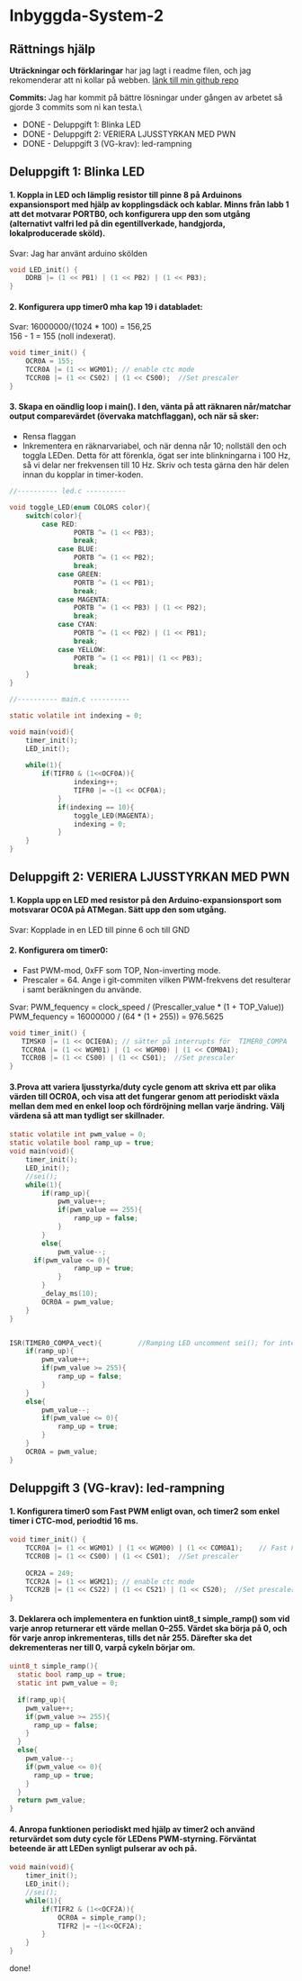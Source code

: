 # Inbyggda-System-2 #

## Rättnings hjälp
**Uträckningar och förklaringar** har jag lagt i readme filen, och jag rekomenderar att ni kollar på webben. [länk till min github repo](https://github.com/TimLindholm98/Inbyggda-System-2/blob/main/README.md)


**Commits:** Jag har kommit på bättre lösningar under gången av arbetet så gjorde 3 commits som ni kan testa.\\

 * DONE - Deluppgift 1: Blinka LED
 * DONE - Deluppgift 2: VERIERA LJUSSTYRKAN MED PWN
 * DONE - Deluppgift 3 (VG-krav): led-rampning

## Deluppgift 1: Blinka LED ##

#### 1. Koppla in LED och lämplig resistor till pinne 8 på Arduinons expansionsport med hjälp av kopplingsdäck och kablar. Minns från labb 1 att det motvarar PORTB0, och konfigurera upp den som utgång (alternativt valfri led på din egentillverkade, handgjorda, lokalproducerade sköld).
Svar: Jag har använt arduino skölden 
```C
void LED_init() {
	DDRB |= (1 << PB1) | (1 << PB2) | (1 << PB3);
}
```

#### 2. Konfigurera upp timer0 mha kap 19 i databladet: ###
Svar: 16000000/(1024 * 100) = 156,25 \
      156 - 1 = 155 (noll indexerat).
```C
void timer_init() {
	OCR0A = 155;
	TCCR0A |= (1 << WGM01); // enable ctc mode
  	TCCR0B |= (1 << CS02) | (1 << CS00);  //Set prescaler
}
```

#### 3. Skapa en oändlig loop i main(). I den, vänta på att räknaren når/matchar output comparevärdet (övervaka matchflaggan), och när så sker:
 * Rensa flaggan
 * Inkrementera en räknarvariabel, och när denna når 10; nollställ den och toggla LEDen. Detta för att förenkla, ögat ser inte blinkningarna i 100 Hz, så vi delar ner frekvensen till 10 Hz. Skriv och testa gärna den här delen innan du kopplar in timer-koden.

```C
//---------- led.c ----------

void toggle_LED(enum COLORS color){
	switch(color){
		case RED:
      			PORTB ^= (1 << PB3);
     			break;
    		case BLUE:
      			PORTB ^= (1 << PB2);
      			break;
    		case GREEN:
      			PORTB ^= (1 << PB1);
      			break;
    		case MAGENTA:
      			PORTB ^= (1 << PB3) | (1 << PB2);
      			break;
    		case CYAN:
      			PORTB ^= (1 << PB2) | (1 << PB1);
      			break;
    		case YELLOW:
      			PORTB ^= (1 << PB1)| (1 << PB3);
      			break;
	}
}

//---------- main.c ----------

static volatile int indexing = 0;

void main(void){
	timer_init();
	LED_init();
	
	while(1){
		if(TIFR0 & (1<<OCF0A)){
      			indexing++;
	      		TIFR0 |= ~(1 << OCF0A);
    		}
    		if(indexing == 10){
      			toggle_LED(MAGENTA);
      			indexing = 0;
    		}	
  	}
}
```

## Deluppgift 2: VERIERA LJUSSTYRKAN MED PWN

#### 1. Koppla upp en LED med resistor på den Arduino-expansionsport som motsvarar OC0A på ATMegan. Sätt upp den som utgång.
Svar: Kopplade in en LED till pinne 6 och till GND

#### 2. Konfigurera om timer0:
 * Fast PWM-mod, 0xFF som TOP, Non-inverting mode.
 * Prescaler = 64. Ange i git-commiten vilken PWM-frekvens det resulterar i samt beräkningen du använde.
 
 Svar: PWM_fequency = clock_speed / (Prescaller_value * (1 + TOP_Value))\
 PWM_fequency = 16000000 / (64 * (1 + 255)) = 976.5625
 ```C
void timer_init() {
	TIMSK0 |= (1 << OCIE0A); // sätter på interrupts för  TIMER0_COMPA
	TCCR0A |= (1 << WGM01) | (1 << WGM00) | (1 << COM0A1);
	TCCR0B |= (1 << CS00) | (1 << CS01);  //Set prescaler
}

 ```
 
 #### 3.Prova att variera ljusstyrka/duty cycle genom att skriva ett par olika värden till OCR0A, och visa att det fungerar genom att periodiskt växla mellan dem med en enkel loop och fördröjning mellan varje ändring. Välj värdena så att man tydligt ser skillnader.
```C
static volatile int pwm_value = 0;
static volatile bool ramp_up = true;
void main(void){
	timer_init();
	LED_init();
	//sei();
	while(1){
		if(ramp_up){
			pwm_value++;
			if(pwm_value == 255){
				ramp_up = false;
			}
		}		
		else{
			pwm_value--;
      if(pwm_value <= 0){
				ramp_up = true;
			}		
		}
		_delay_ms(10);
		OCR0A = pwm_value;
	}
}


ISR(TIMER0_COMPA_vect){			//Ramping LED uncomment sei(); for interrupts
	if(ramp_up){
		pwm_value++;
		if(pwm_value >= 255){
			ramp_up = false;
		}
	}
	else{
		pwm_value--;
		if(pwm_value <= 0){
			ramp_up = true;
		}
	}
	OCR0A = pwm_value;
}


```

## Deluppgift 3 (VG-krav): led-rampning
#### 1. Konfigurera timer0 som Fast PWM enligt ovan, och timer2 som enkel timer i CTC-mod, periodtid 16 ms.
````C
void timer_init() {
	TCCR0A |= (1 << WGM01) | (1 << WGM00) | (1 << COM0A1);    // Fast PWM-mode
	TCCR0B |= (1 << CS00) | (1 << CS01);  //Set prescaler
	
	OCR2A = 249; 
	TCCR2A |= (1 << WGM21); // enable ctc mode
	TCCR2B |= (1 << CS22) | (1 << CS21) | (1 << CS20);  //Set prescaler
}
````
#### 3. Deklarera och implementera en funktion uint8_t simple_ramp() som vid varje anrop returnerar ett värde mellan 0–255. Värdet ska börja på 0, och för varje anrop inkrementeras, tills det når 255. Därefter ska det dekrementeras ner till 0, varpå cykeln börjar om.
````C
uint8_t simple_ramp(){
  static bool ramp_up = true;
  static int pwm_value = 0;
  
  if(ramp_up){
    pwm_value++;
    if(pwm_value >= 255){
      ramp_up = false;
    }
  }
  else{
    pwm_value--;
    if(pwm_value <= 0){
      ramp_up = true;
    }
  }
  return pwm_value;
}
````
#### 4. Anropa funktionen periodiskt med hjälp av timer2 och använd returvärdet som duty cycle för LEDens PWM-styrning. Förväntat beteende är att LEDen synligt pulserar av och på.
````C
void main(void){
	timer_init();
	LED_init();
	//sei();
	while(1){
		if(TIFR2 & (1<<OCF2A)){
			OCR0A = simple_ramp();
			TIFR2 |= ~(1<<OCF2A);
		}
	}
}
````

done!

